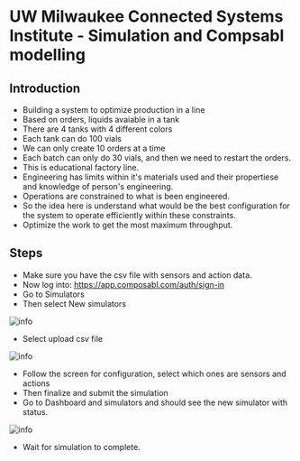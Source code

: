 # UW Milwaukee Connected Systems Institute - Simulation and Compsabl modelling

## Introduction

- Building a system to optimize production in a line
- Based on orders, liquids avaiable in a tank
- There are 4 tanks with 4 different colors
- Each tank can do 100 vials
- We can only create 10 orders at a time
- Each batch can only do 30 vials, and then we need to restart the orders.
- This is educational factory line.
- Engineering has limits within it's materials used and their propertiese and knowledge of person's engineering.
- Operations are constrained to what is been engineered.
- So the idea here is understand what would be the best configuration for the system to operate efficiently within these constraints.
- Optimize the work to get the most maximum throughput.

## Steps

- Make sure you have the csv file with sensors and action data.
- Now log into: https://app.composabl.com/auth/sign-in
- Go to Simulators
- Then select New simulators
  
![info](https://github.com/balakreshnan/Samples2025/blob/main/composable/images/simulation-3.jpg 'RagChat')

- Select upload csv file

![info](https://github.com/balakreshnan/Samples2025/blob/main/composable/images/simulation-4.jpg 'RagChat')

- Follow the screen for configuration, select which ones are sensors and actions
- Then finalize and submit the simulation
- Go to Dashboard and simulators and should see the new simulator with status.

![info](https://github.com/balakreshnan/Samples2025/blob/main/composable/images/simulation-1.jpg 'RagChat')

- Wait for simulation to complete.